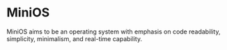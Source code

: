 # MiniOS

MiniOS aims to be an operating system with emphasis on code readability, simplicity, minimalism, and real-time capability.
